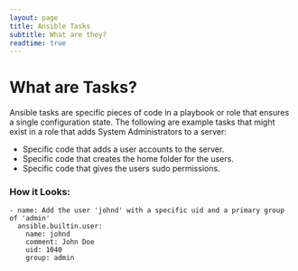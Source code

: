 ```yaml
---
layout: page
title: Ansible Tasks
subtitle: What are they?
readtime: true
---
```

# What are Tasks?
Ansible tasks are specific pieces of code in a playbook or role that ensures a single configuration state. The following are example tasks that might exist in a role that adds System Administrators to a server:
- Specific code that adds a user accounts to the server.
- Specific code that creates the home folder for the users.
- Specific code that gives the users sudo permissions.

### How it Looks:
```
- name: Add the user 'johnd' with a specific uid and a primary group of 'admin'
  ansible.builtin.user:
    name: johnd
    comment: John Doe
    uid: 1040
    group: admin
```
